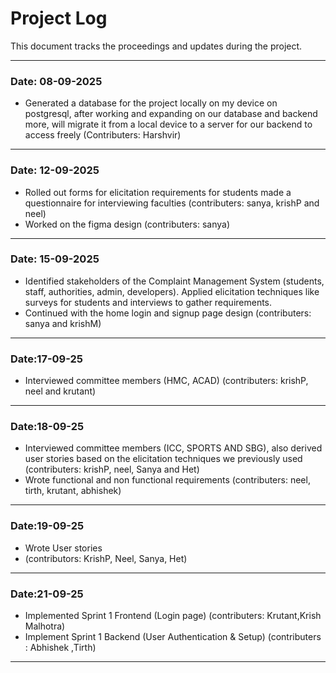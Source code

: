 # Project Log 

This document tracks the proceedings and updates during the project.  

---

### Date: 08-09-2025
- Generated a database for the project locally on my device on postgresql, after working and expanding on our database and backend more, will migrate it from a local device to a server for our backend to access freely (Contributers: Harshvir)
---
### Date: 12-09-2025
- Rolled out forms for elicitation requirements for students
made a questionnaire for interviewing faculties (contributers: sanya, krishP and neel)
- Worked on the figma design (contributers: sanya)
---
### Date: 15-09-2025
- Identified stakeholders of the Complaint Management System (students, staff, authorities, admin, developers).
Applied elicitation techniques like surveys for students and interviews to gather requirements.
- Continued with the home login and signup page design
(contributers: sanya and krishM)
---
### Date:17-09-25
- Interviewed committee members (HMC, ACAD)
(contributers: krishP, neel and krutant)
---
### Date:18-09-25
- Interviewed committee members (ICC, SPORTS AND SBG), also derived user stories based on the elicitation techniques we previously used
(contributers: krishP, neel, Sanya and Het)
- Wrote functional and non functional requirements
(contributers: neel, tirth, krutant, abhishek)
---
### Date:19-09-25
- Wrote User stories
- (contributors: KrishP, Neel, Sanya, Het)
---
### Date:21-09-25
- Implemented Sprint 1 Frontend (Login page)
(contributers: Krutant,Krish Malhotra)
- Implement Sprint 1 Backend (User Authentication & Setup)
(contributers : Abhishek ,Tirth)
---
